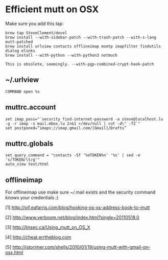 # Efficient mutt on OSX

Make sure you add this tap:

```
brew tap SteveClement/devel
brew install --with-sidebar-patch --with-trash-patch --with-s-lang mutt-patched
brew install urlview contacts offlineimap msmtp imapfilter findutils dialog elinks
brew install --with-python --with-python3 notmuch
```

```
This is obsolete, seemingly. --with-pgp-combined-crypt-hook-patch
```

## ~/.urlview

```
COMMAND open %s
```

## muttrc.account

```
set imap_pass="`security find-internet-password -a steve@localhost.lu -g -r imap -s mail.mbox.lu 2>&1 >/dev/null | cut -d\" -f2`"
set postponed=”imaps://imap.gmail.com/[Gmail]/Drafts”
```

## muttrc.globals
```
set query_command = "contacts -Sf '%eTOKEN%n' '%s' | sed -e 's/TOKEN/\t/g'"
auto_view text/html
```

## offlineimap

For offlineimap use make sure ~/.mail exists and the security command knows your credentials ;)

[1] http://oif.eafarris.com/blog/hooking-os-xs-address-book-to-mutt

[2] http://www.verboom.net/blog/index.html?single=20110518.0

[3] http://linsec.ca/Using_mutt_on_OS_X

[4] http://cheat.errtheblog.com

[5] ﻿﻿﻿http://jstorimer.com/shells/2010/01/19/using-mutt-with-gmail-on-osx.html
